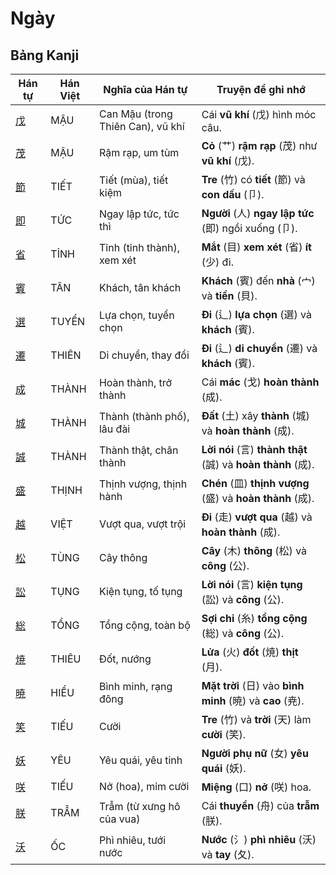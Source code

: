 # Ngày

## Bảng Kanji

| Hán tự | Hán Việt | Nghĩa của Hán tự | Truyện để ghi nhớ |
|---|---|---|---|
| [戊](https://mazii.net/vi-VN/search/kanji/javi/%E6%88%8A) | MẬU | Can Mậu (trong Thiên Can), vũ khí | Cái **vũ khí** (戊) hình móc câu. |
| [茂](https://mazii.net/vi-VN/search/kanji/javi/%E8%8C%82) | MẬU | Rậm rạp, um tùm | **Cỏ** (艹) **rậm rạp** (茂) như **vũ khí** (戊). |
| [節](https://mazii.net/vi-VN/search/kanji/javi/%E7%AF%80) | TIẾT | Tiết (mùa), tiết kiệm | **Tre** (竹) có **tiết** (節) và **con dấu** (卩). |
| [即](https://mazii.net/vi-VN/search/kanji/javi/%E5%8D%B3) | TỨC | Ngay lập tức, tức thì | **Người** (人) **ngay lập tức** (即) ngồi xuống (卩). |
| [省](https://mazii.net/vi-VN/search/kanji/javi/%E7%9C%81) | TỈNH | Tỉnh (tỉnh thành), xem xét | **Mắt** (目) **xem xét** (省) **ít** (少) đi. |
| [賓](https://mazii.net/vi-VN/search/kanji/javi/%E8%B3%93) | TÂN | Khách, tân khách | **Khách** (賓) đến **nhà** (宀) và **tiền** (貝). |
| [選](https://mazii.net/vi-VN/search/kanji/javi/%E9%81%B8) | TUYỂN | Lựa chọn, tuyển chọn | **Đi** (辶) **lựa chọn** (選) và **khách** (賓). |
| [遷](https://mazii.net/vi-VN/search/kanji/javi/%E9%81%B7) | THIÊN | Di chuyển, thay đổi | **Đi** (辶) **di chuyển** (遷) và **khách** (賓). |
| [成](https://mazii.net/vi-VN/search/kanji/javi/%E6%88%90) | THÀNH | Hoàn thành, trở thành | Cái **mác** (戈) **hoàn thành** (成). |
| [城](https://mazii.net/vi-VN/search/kanji/javi/%E5%9F%8E) | THÀNH | Thành (thành phố), lâu đài | **Đất** (土) xây **thành** (城) và **hoàn thành** (成). |
| [誠](https://mazii.net/vi-VN/search/kanji/javi/%E8%AA%A0) | THÀNH | Thành thật, chân thành | **Lời nói** (言) **thành thật** (誠) và **hoàn thành** (成). |
| [盛](https://mazii.net/vi-VN/search/kanji/javi/%E7%9B%9B) | THỊNH | Thịnh vượng, thịnh hành | **Chén** (皿) **thịnh vượng** (盛) và **hoàn thành** (成). |
| [越](https://mazii.net/vi-VN/search/kanji/javi/%E8%B6%8A) | VIỆT | Vượt qua, vượt trội | **Đi** (走) **vượt qua** (越) và **hoàn thành** (成). |
| [松](https://mazii.net/vi-VN/search/kanji/javi/%E6%9D%BE) | TÙNG | Cây thông | **Cây** (木) **thông** (松) và **công** (公). |
| [訟](https://mazii.net/vi-VN/search/kanji/javi/%E8%A8%9F) | TỤNG | Kiện tụng, tố tụng | **Lời nói** (言) **kiện tụng** (訟) và **công** (公). |
| [総](https://mazii.net/vi-VN/search/kanji/javi/%E7%B7%8F) | TỔNG | Tổng cộng, toàn bộ | **Sợi chỉ** (糸) **tổng cộng** (総) và **công** (公). |
| [焼](https://mazii.net/vi-VN/search/kanji/javi/%E7%84%BC) | THIÊU | Đốt, nướng | **Lửa** (火) **đốt** (焼) **thịt** (月). |
| [暁](https://mazii.net/vi-VN/search/kanji/javi/%E6%9A%81) | HIỂU | Bình minh, rạng đông | **Mặt trời** (日) vào **bình minh** (暁) và **cao** (尭). |
| [笑](https://mazii.net/vi-VN/search/kanji/javi/%E7%AC%91) | TIẾU | Cười | **Tre** (竹) và **trời** (天) làm **cười** (笑). |
| [妖](https://mazii.net/vi-VN/search/kanji/javi/%E5%A6%96) | YÊU | Yêu quái, yêu tinh | **Người phụ nữ** (女) **yêu quái** (妖). |
| [咲](https://mazii.net/vi-VN/search/kanji/javi/%E5%92%B2) | TIẾU | Nở (hoa), mỉm cười | **Miệng** (口) **nở** (咲) hoa. |
| [朕](https://mazii.net/vi-VN/search/kanji/javi/%E6%9C%95) | TRẪM | Trẫm (từ xưng hô của vua) | Cái **thuyền** (舟) của **trẫm** (朕). |
| [沃](https://mazii.net/vi-VN/search/kanji/javi/%E6%B2%83) | ỐC | Phì nhiêu, tưới nước | **Nước** (氵) **phì nhiêu** (沃) và **tay** (夂). |

